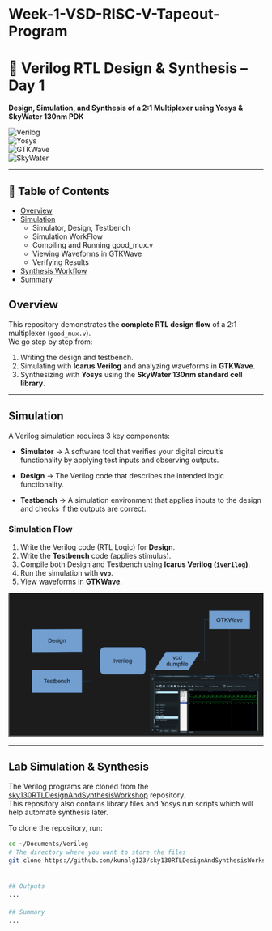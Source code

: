 # Week-1-VSD-RISC-V-Tapeout-Program

# 🔧 Verilog RTL Design & Synthesis – Day 1  
**Design, Simulation, and Synthesis of a 2:1 Multiplexer using Yosys & SkyWater 130nm PDK**

![Verilog](https://img.shields.io/badge/HDL-Verilog-blue)  
![Yosys](https://img.shields.io/badge/EDA-Yosys-green)  
![GTKWave](https://img.shields.io/badge/Simulator-GTKWave-orange)  
![SkyWater](https://img.shields.io/badge/PDK-Sky130-red)  

---

## 📑 Table of Contents  
- [Overview](#overview)  
- [Simulation](#simulation)
    - Simulator, Design, Testbench
    - Simulation WorkFlow
    - Compiling and Running good_mux.v
    - Viewing Waveforms in GTKWave
    - Verifying Results
- [Synthesis Workflow](#synthesis-workflow)  
- [Summary](#summary)  


## Overview  
This repository demonstrates the **complete RTL design flow** of a 2:1 multiplexer (`good_mux.v`).  
We go step by step from:  
1. Writing the design and testbench.  
2. Simulating with **Icarus Verilog** and analyzing waveforms in **GTKWave**.  
3. Synthesizing with **Yosys** using the **SkyWater 130nm standard cell library**.  

---

## Simulation  
  A Verilog simulation requires 3 key components:

- **Simulator** → A software tool that verifies your digital circuit’s functionality by applying test inputs and observing outputs.  
- **Design**    → The Verilog code that describes the intended logic functionality.
 
- **Testbench** → A simulation environment that applies inputs to the design and checks if the outputs are correct.  


### Simulation Flow
1. Write the Verilog code (RTL Logic) for **Design**.  
2. Write the **Testbench** code  (applies stimulus).  
3. Compile both Design and Testbench using **Icarus Verilog (`iverilog`)**.  
4. Run the simulation with **`vvp`**.  
5. View waveforms in **GTKWave**.

![simulation_workflow](https://github.com/navneetprasad1311/vsd-soc-pgrm-w1/blob/008a514609306cd1d7bc3812fa1ff36b4c96e25a/Day1/Images/Example.png)

---

## Lab Simulation & Synthesis

The Verilog programs are cloned from the [sky130RTLDesignAndSynthesisWorkshop](https://github.com/kunalg123/sky130RTLDesignAndSynthesisWorkshop/tree/main/verilog_files) repository.  
This repository also contains library files and Yosys run scripts which will help automate synthesis later.

To clone the repository, run:
```bash
cd ~/Documents/Verilog  
# The directory where you want to store the files  
git clone https://github.com/kunalg123/sky130RTLDesignAndSynthesisWorkshop  


## Outputs  
...

## Summary  
...
